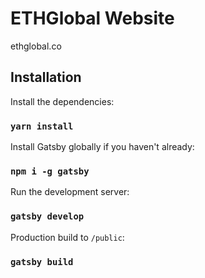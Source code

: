 # ETHGlobal Website

ethglobal.co

## Installation

Install the dependencies:

### `yarn install`

Install Gatsby globally if you haven't already:

### `npm i -g gatsby`

Run the development server:

### `gatsby develop`

Production build to `/public`:

### `gatsby build`
